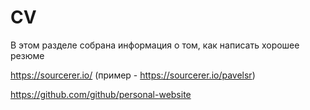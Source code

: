 ---
---

# CV

В этом разделе собрана информация о том, как написать хорошее резюме

https://sourcerer.io/ (пример - https://sourcerer.io/pavelsr)

https://github.com/github/personal-website
